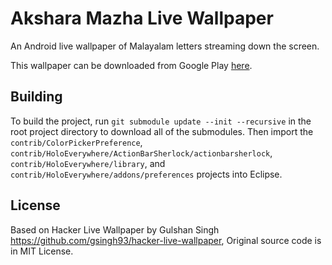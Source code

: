 Akshara Mazha Live Wallpaper
=====================

An Android live wallpaper of Malayalam letters streaming down the screen.

This wallpaper can be downloaded from Google Play [here](https://play.google.com/store/apps/details?id=in.androidtweak.rain).

Building
--------

To build the project, run `git submodule update --init --recursive` in the root project directory to download all of the submodules. Then import the `contrib/ColorPickerPreference`, `contrib/HoloEverywhere/ActionBarSherlock/actionbarsherlock`, `contrib/HoloEverywhere/library`, and `contrib/HoloEverywhere/addons/preferences` projects into Eclipse.


License
-------

Based on Hacker Live Wallpaper by Gulshan Singh https://github.com/gsingh93/hacker-live-wallpaper, Original source code is in MIT License.

